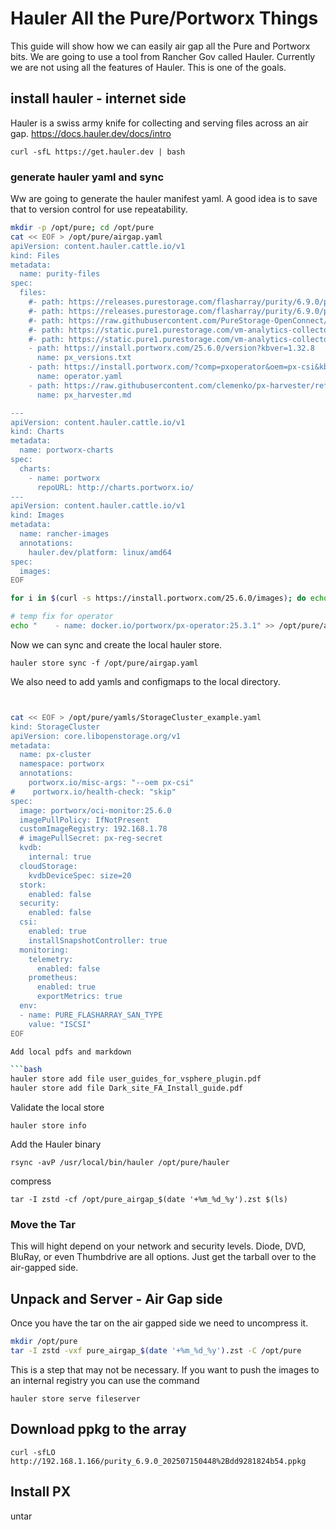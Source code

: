 # Hauler All the Pure/Portworx Things

This guide will show how we can easily air gap all the Pure and Portworx bits. We are going to use a tool from Rancher Gov called Hauler. Currently we are not using all the features of Hauler. This is one of the goals.

## install hauler - internet side

Hauler is a swiss army knife for collecting and serving files across an air gap. https://docs.hauler.dev/docs/intro

`curl -sfL https://get.hauler.dev | bash`

### generate hauler yaml and sync

Ww are going to generate the hauler manifest yaml. A good idea is to save that to version control for use repeatability.

```bash
mkdir -p /opt/pure; cd /opt/pure
cat << EOF > /opt/pure/airgap.yaml
apiVersion: content.hauler.cattle.io/v1
kind: Files
metadata:
  name: purity-files
spec:
  files:
    #- path: https://releases.purestorage.com/flasharray/purity/6.9.0/purity_6.9.0_202507150448%2Bdd9281824b54.ppkg
    #- path: https://releases.purestorage.com/flasharray/purity/6.9.0/purity_6.9.0_202507150448%2Bdd9281824b54.ppkg.sha1
    #- path: https://raw.githubusercontent.com/PureStorage-OpenConnect/pure-fa-openmetrics-exporter/refs/heads/master/extra/grafana/grafana-purefa-flasharray-overview.json
    #- path: https://static.pure1.purestorage.com/vm-analytics-collector/pure-vmware-appliance-latest-signed.ova
    #- path: https://static.pure1.purestorage.com/vm-analytics-collector/purestorage-ova-latest.iso
    - path: https://install.portworx.com/25.6.0/version?kbver=1.32.8
      name: px_versions.txt
    - path: https://install.portworx.com/?comp=pxoperator&oem=px-csi&kbver=1.32.3&ns=portworx
      name: operator.yaml
    - path: https://raw.githubusercontent.com/clemenko/px-harvester/refs/heads/main/readme.md
      name: px_harvester.md

---
apiVersion: content.hauler.cattle.io/v1
kind: Charts
metadata:
  name: portworx-charts
spec:
  charts:
    - name: portworx
      repoURL: http://charts.portworx.io/ 
---
apiVersion: content.hauler.cattle.io/v1
kind: Images
metadata:
  name: rancher-images
  annotations:
    hauler.dev/platform: linux/amd64
spec:       
  images:
EOF

for i in $(curl -s https://install.portworx.com/25.6.0/images); do echo "    - name: "$i >> /opt/pure/airgap.yaml ; done

# temp fix for operator
echo "    - name: docker.io/portworx/px-operator:25.3.1" >> /opt/pure/airgap.yaml
```

Now we can sync and create the local hauler store.

`hauler store sync -f /opt/pure/airgap.yaml`

We also need to add yamls and configmaps to the local directory.

```bash


cat << EOF > /opt/pure/yamls/StorageCluster_example.yaml
kind: StorageCluster
apiVersion: core.libopenstorage.org/v1
metadata:
  name: px-cluster
  namespace: portworx
  annotations:
    portworx.io/misc-args: "--oem px-csi"
#    portworx.io/health-check: "skip"
spec:
  image: portworx/oci-monitor:25.6.0
  imagePullPolicy: IfNotPresent
  customImageRegistry: 192.168.1.78
  # imagePullSecret: px-reg-secret
  kvdb:
    internal: true
  cloudStorage:
    kvdbDeviceSpec: size=20
  stork:
    enabled: false
  security:
    enabled: false
  csi:
    enabled: true
    installSnapshotController: true
  monitoring:
    telemetry:
      enabled: false
    prometheus:
      enabled: true
      exportMetrics: true
  env:
  - name: PURE_FLASHARRAY_SAN_TYPE
    value: "ISCSI"
EOF

Add local pdfs and markdown

```bash
hauler store add file user_guides_for_vsphere_plugin.pdf
hauler store add file Dark_site_FA_Install_guide.pdf
```

Validate the local store

`hauler store info`

Add the Hauler binary

`rsync -avP /usr/local/bin/hauler /opt/pure/hauler`

compress

`tar -I zstd -cf /opt/pure_airgap_$(date '+%m_%d_%y').zst $(ls)`

### Move the Tar

This will hight depend on your network and security levels. Diode, DVD, BluRay, or even Thumbdrive are all options. Just get the tarball over to the air-gapped side.


## Unpack and Server - Air Gap side

Once you have the tar on the air gapped side we need to uncompress it.

```bash
mkdir /opt/pure
tar -I zstd -vxf pure_airgap_$(date '+%m_%d_%y').zst -C /opt/pure
```


This is a step that may not be necessary. If you want to push the images to an internal registry you can use the command 

`hauler store serve fileserver`

## Download ppkg to the array

`curl -sfLO http://192.168.1.166/purity_6.9.0_202507150448%2Bdd9281824b54.ppkg`

## Install PX

untar 